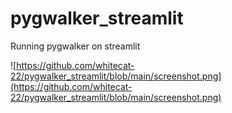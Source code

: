 # pygwalker_streamlit
Running pygwalker on streamlit  

![https://github.com/whitecat-22/pygwalker_streamlit/blob/main/screenshot.png](https://github.com/whitecat-22/pygwalker_streamlit/blob/main/screenshot.png)
